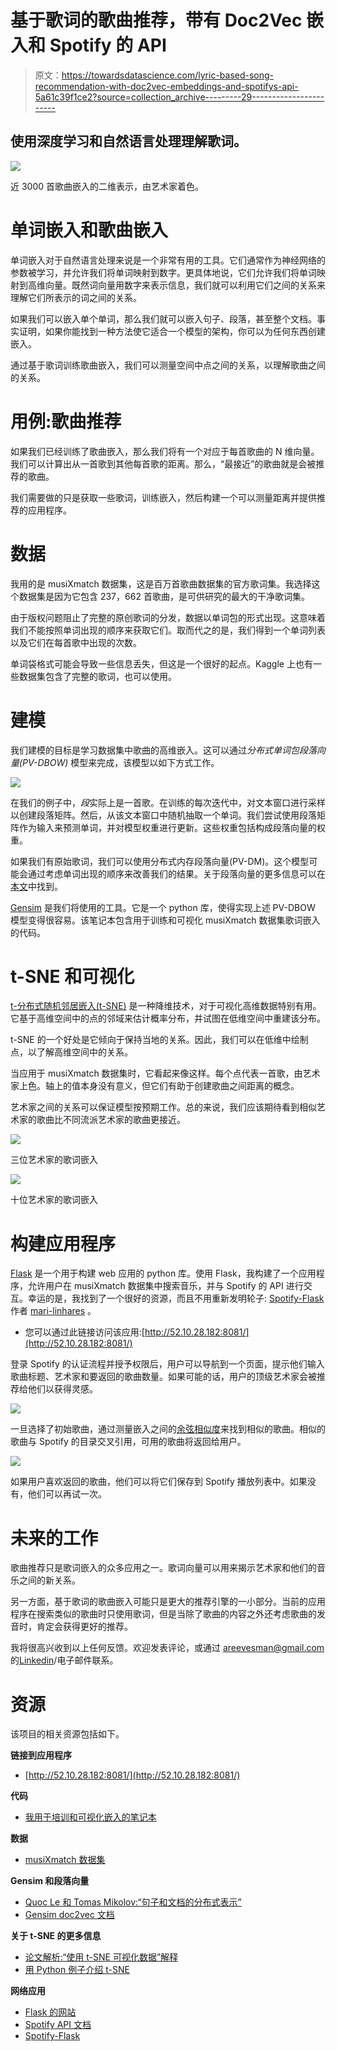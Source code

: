 # 基于歌词的歌曲推荐，带有 Doc2Vec 嵌入和 Spotify 的 API

> 原文：<https://towardsdatascience.com/lyric-based-song-recommendation-with-doc2vec-embeddings-and-spotifys-api-5a61c39f1ce2?source=collection_archive---------29----------------------->

## 使用深度学习和自然语言处理理解歌词。

![](img/cde7354d8d6d7f8f9faa30753f088f2b.png)

近 3000 首歌曲嵌入的二维表示，由艺术家着色。

# 单词嵌入和歌曲嵌入

单词嵌入对于自然语言处理来说是一个非常有用的工具。它们通常作为神经网络的参数被学习，并允许我们将单词映射到数字。更具体地说，它们允许我们将单词映射到高维向量。既然词向量用数字来表示信息，我们就可以利用它们之间的关系来理解它们所表示的词之间的关系。

如果我们可以嵌入单个单词，那么我们就可以嵌入句子、段落，甚至整个文档。事实证明，如果你能找到一种方法使它适合一个模型的架构，你可以为任何东西创建嵌入。

通过基于歌词训练歌曲嵌入，我们可以测量空间中点之间的关系，以理解歌曲之间的关系。

# 用例:歌曲推荐

如果我们已经训练了歌曲嵌入，那么我们将有一个对应于每首歌曲的 N 维向量。我们可以计算出从一首歌到其他每首歌的距离。那么，“最接近”的歌曲就是会被推荐的歌曲。

我们需要做的只是获取一些歌词，训练嵌入，然后构建一个可以测量距离并提供推荐的应用程序。

# 数据

我用的是 musiXmatch 数据集，这是百万首歌曲数据集的官方歌词集。我选择这个数据集是因为它包含 237，662 首歌曲，是可供研究的最大的干净歌词集。

由于版权问题阻止了完整的原创歌词的分发，数据以单词包的形式出现。这意味着我们不能按照单词出现的顺序来获取它们。取而代之的是，我们得到一个单词列表以及它们在每首歌中出现的次数。

单词袋格式可能会导致一些信息丢失，但这是一个很好的起点。Kaggle 上也有一些数据集包含了完整的歌词，也可以使用。

# 建模

我们建模的目标是学习数据集中歌曲的高维嵌入。这可以通过*分布式单词包段落向量(PV-DBOW)* 模型来完成，该模型以如下方式工作。

![](img/bbf24441612181a95a172648a2ee8662.png)

在我们的例子中，*段*实际上是一首歌。在训练的每次迭代中，对文本窗口进行采样以创建段落矩阵。然后，从该文本窗口中随机抽取一个单词。我们尝试使用段落矩阵作为输入来预测单词，并对模型权重进行更新。这些权重包括构成段落向量的权重。

如果我们有原始歌词，我们可以使用分布式内存段落向量(PV-DM)。这个模型可能会通过考虑单词出现的顺序来改善我们的结果。关于段落向量的更多信息可以在[本文](https://arxiv.org/pdf/1405.4053v2.pdf)中找到。

[Gensim](https://radimrehurek.com/gensim/models/doc2vec.html) 是我们将使用的工具。它是一个 python 库，使得实现上述 PV-DBOW 模型变得很容易。该笔记本包含用于训练和可视化 musiXmatch 数据集歌词嵌入的代码。

# t-SNE 和可视化

[t-分布式随机邻居嵌入(t-SNE)](/an-introduction-to-t-sne-with-python-example-5a3a293108d1) 是一种降维技术，对于可视化高维数据特别有用。它基于高维空间中的点的邻域来估计概率分布，并试图在低维空间中重建该分布。

t-SNE 的一个好处是它倾向于保持当地的关系。因此，我们可以在低维中绘制点，以了解高维空间中的关系。

当应用于 musiXmatch 数据集时，它看起来像这样。每个点代表一首歌，由艺术家上色。轴上的值本身没有意义，但它们有助于创建歌曲之间距离的概念。

艺术家之间的关系可以保证模型按预期工作。总的来说，我们应该期待看到相似艺术家的歌曲比不同流派艺术家的歌曲更接近。

![](img/6ca0b9cbdfe43cac03d5a7e46aab039f.png)

三位艺术家的歌词嵌入

![](img/71ba045a4dba3258c1682e82d944e59d.png)

十位艺术家的歌词嵌入

# 构建应用程序

[Flask](https://palletsprojects.com/p/flask/) 是一个用于构建 web 应用的 python 库。使用 Flask，我构建了一个应用程序，允许用户在 musiXmatch 数据集中搜索音乐，并与 Spotify 的 API 进行交互。幸运的是，我找到了一个很好的资源，而且不用重新发明轮子: [Spotify-Flask](https://github.com/mari-linhares/spotify-flask) 作者 [mari-linhares](https://github.com/mari-linhares) 。

*   您可以通过此链接访问该应用:[http://52.10.28.182:8081/](http://52.10.28.182:8081/)

登录 Spotify 的认证流程并授予权限后，用户可以导航到一个页面，提示他们输入歌曲标题、艺术家和要返回的歌曲数量。如果可能的话，用户的顶级艺术家会被推荐给他们以获得灵感。

![](img/42472f1cbd8d1ab7732a6959f32083c2.png)

一旦选择了初始歌曲，通过测量嵌入之间的[余弦相似度](https://en.wikipedia.org/wiki/Cosine_similarity)来找到相似的歌曲。相似的歌曲与 Spotify 的目录交叉引用，可用的歌曲将返回给用户。

![](img/013ac875ea87eadcb7847497dcc35210.png)

如果用户喜欢返回的歌曲，他们可以将它们保存到 Spotify 播放列表中。如果没有，他们可以再试一次。

# 未来的工作

歌曲推荐只是歌词嵌入的众多应用之一。歌词向量可以用来揭示艺术家和他们的音乐之间的新关系。

另一方面，基于歌词的歌曲嵌入可能只是更大的推荐引擎的一小部分。当前的应用程序在搜索类似的歌曲时只使用歌词，但是当除了歌曲的内容之外还考虑歌曲的发音时，肯定会获得更好的推荐。

我将很高兴收到以上任何反馈。欢迎发表评论，或通过 areevesman@gmail.com 的[Linkedin](https://www.linkedin.com/in/adamreevesman/)/电子邮件联系。

# 资源

该项目的相关资源包括如下。

**链接到应用程序**

*   [http://52.10.28.182:8081/](http://52.10.28.182:8081/)

**代码**

*   [我用于培训和可视化嵌入的笔记本](https://github.com/areevesman/lyric-embeddings/blob/master/train_example.ipynb)

**数据**

*   [musiXmatch 数据集](http://millionsongdataset.com/musixmatch/)

**Gensim 和段落向量**

*   [Quoc Le 和 Tomas Mikolov:“句子和文档的分布式表示”](https://arxiv.org/pdf/1405.4053v2.pdf)
*   [Gensim doc2vec 文档](https://radimrehurek.com/gensim/models/doc2vec.html)

**关于 t-SNE 的更多信息**

*   [论文解析:“使用 t-SNE 可视化数据”解释](https://mlexplained.com/2018/09/14/paper-dissected-visualizing-data-using-t-sne-explained/#:~:text=It%20uses%20the%20local%20relationships,points%20in%20high%2Ddimensional%20space)
*   [用 Python 例子介绍 t-SNE](/an-introduction-to-t-sne-with-python-example-5a3a293108d1)

**网络应用**

*   [Flask 的网站](https://palletsprojects.com/p/flask/)
*   [Spotify API 文档](https://developer.spotify.com/documentation/web-api/)
*   [Spotify-Flask](https://github.com/mari-linhares/spotify-flask)